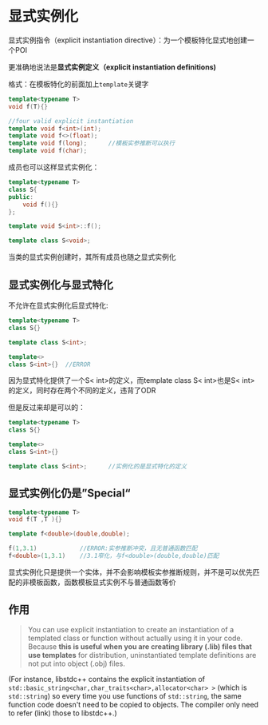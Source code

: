 # 显式实例化

显式实例指令（explicit instantiation directive）：为一个模板特化显式地创建一个POI

更准确地说法是**显式实例定义（explicit instantiation definitions)**

格式：在模板特化的前面加上`template`关键字

```cpp
template<typename T>
void f(T){}

//four valid explicit instantiation
template void f<int>(int);
template void f<>(float);
template void f(long);		//模板实参推断可以执行
template void f(char);
```

成员也可以这样显式实例化：

```cpp
template<typename T>
class S{
public:
    void f(){}
};

template void S<int>::f();

template class S<void>;
```

当类的显式实例创建时，其所有成员也随之显式实例化

## 显式实例化与显式特化

不允许在显式实例化后显式特化:

```cpp
template<typename T>
class S{}

template class S<int>;

template<>
class S<int>{}	//ERROR
```

因为显式特化提供了一个S< int>的定义，而template class S< int>也是S< int>的定义，同时存在两个不同的定义，违背了ODR

但是反过来却是可以的：

```cpp
template<typename T>
class S{}

template<>
class S<int>{}

template class S<int>;		//实例化的是显式特化的定义
```

## 显式实例化仍是”Special“

```cpp
template<typename T>
void f(T ,T ){}

template f<double>(double,double);

f(1,3.1)			//ERROR:实参推断冲突，且无普通函数匹配
f<double>(1,3.1)    //3.1窄化，与f<double>(double,double)匹配
```

显式实例化只是提供一个实体，并不会影响模板实参推断规则，并不是可以优先匹配的非模板函数，函数模板显式实例不与普通函数等价

## 作用

> You can use explicit instantiation to create an instantiation of a templated class or function without actually using it in your code. Because **this is useful when you are creating library (.lib) files that use templates** for distribution, uninstantiated template definitions are not put into object (.obj) files.

(For instance, libstdc++ contains the explicit instantiation of `std::basic_string<char,char_traits<char>,allocator<char> >` (which is `std::string`) so every time you use functions of `std::string`, the same function code doesn't need to be copied to objects. The compiler only need to refer (link) those to libstdc++.)

